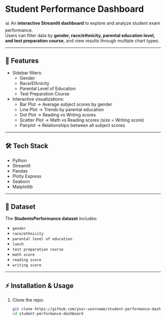 # Student Performance Dashboard

📊 An **interactive Streamlit dashboard** to explore and analyze student exam performance.  
Users can filter data by **gender, race/ethnicity, parental education level, and test preparation course**, and view results through multiple chart types.

---

## 🚀 Features
- Sidebar filters:
  - Gender
  - Race/Ethnicity
  - Parental Level of Education
  - Test Preparation Course
- Interactive visualizations:
  - Bar Plot → Average subject scores by gender
  - Line Plot → Trends by parental education
  - Dot Plot → Reading vs Writing scores
  - Scatter Plot → Math vs Reading scores (size = Writing score)
  - Pairplot → Relationships between all subject scores

---

## 🛠 Tech Stack
- Python  
- Streamlit  
- Pandas  
- Plotly Express  
- Seaborn  
- Matplotlib  

---

## 📂 Dataset
The **StudentsPerformance dataset** includes:
- `gender`
- `race/ethnicity`
- `parental level of education`
- `lunch`
- `test preparation course`
- `math score`
- `reading score`
- `writing score`

---

## ⚡ Installation & Usage

1. Clone the repo:
   ```bash
   git clone https://github.com/your-username/student-performance-dashboard.git
   cd student-performance-dashboard
